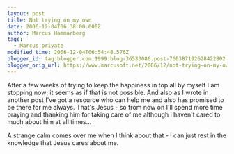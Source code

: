 ```yaml
---
layout: post
title: Not trying on my own
date: 2006-12-04T06:38:00.000Z
author: Marcus Hammarberg
tags:
  - Marcus private
modified_time: 2006-12-04T06:54:48.576Z
blogger_id: tag:blogger.com,1999:blog-36533086.post-760387192628422802
blogger_orig_url: https://www.marcusoft.net/2006/12/not-trying-on-my-own.html
---
```


After a
few weeks of trying to keep the happiness in top all by myself I am
stopping now; it seems as if that is not possible. And also as I wrote
in another post I've got a resource who can help me and also has
promised to be there for me always. That's Jesus - so from now on I'll
spend more time praying and thanking him for taking care of me although
i haven't cared to much about him at all times...

A strange calm comes over me when I think about that - I can just rest
in the knowledge that Jesus cares about me.
